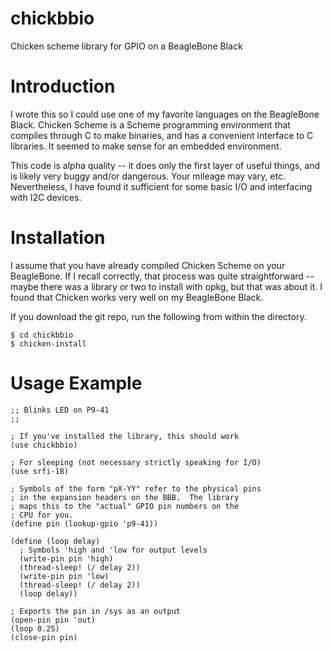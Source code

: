 chickbbio
=========

Chicken scheme library for GPIO on a BeagleBone Black

Introduction
============

I wrote this so I could use one of my favorite languages on the BeagleBone Black.  Chicken Scheme is a Scheme programming environment that compiles through C to make binaries, and has a convenient interface to C libraries.  It seemed to make sense for an embedded environment.

This code is alpha quality -- it does only the first layer of useful things, and is likely very buggy and/or dangerous.  Your mileage may vary, etc.  Nevertheless, I have found it sufficient for some basic I/O and interfacing with I2C devices.

Installation
============

I assume that you have already compiled Chicken Scheme on your BeagleBone.  If I recall correctly, that process was quite straightforward -- maybe there was a library or two to install with opkg, but that was about it.  I found that Chicken works very well on my BeagleBone Black.  

If you download the git repo, run the following from within the directory. 

    $ cd chickbbio
    $ chicken-install

Usage Example
=============

    ;; Blinks LED on P9-41
    ;;
    
    ; If you've installed the library, this should work
    (use chickbbio)

    ; For sleeping (not necessary strictly speaking for I/O)
    (use srfi-18)
    
    ; Symbols of the form "pX-YY" refer to the physical pins
    ; in the expansion headers on the BBB.  The library
    ; maps this to the "actual" GPIO pin numbers on the 
    ; CPU for you.
    (define pin (lookup-gpio 'p9-41))
    
    (define (loop delay)
      ; Symbols 'high and 'low for output levels
      (write-pin pin 'high)
      (thread-sleep! (/ delay 2))
      (write-pin pin 'low)
      (thread-sleep! (/ delay 2))
      (loop delay))
    
    ; Exports the pin in /sys as an output
    (open-pin pin 'out)
    (loop 0.25)
    (close-pin pin)

